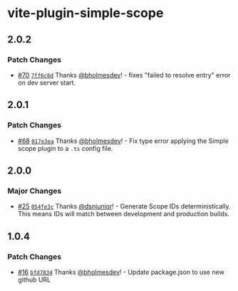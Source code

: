 # vite-plugin-simple-scope

## 2.0.2

### Patch Changes

- [#70](https://github.com/bholmesdev/simple-stack/pull/70) [`7ff6c6d`](https://github.com/bholmesdev/simple-stack/commit/7ff6c6dc2f1aae9b26f574ec93aef1cc8014495b) Thanks [@bholmesdev](https://github.com/bholmesdev)! - fixes "failed to resolve entry" error on dev server start.

## 2.0.1

### Patch Changes

- [#68](https://github.com/bholmesdev/simple-stack/pull/68) [`017e3ea`](https://github.com/bholmesdev/simple-stack/commit/017e3ea9de946148b7c02ae1b63e360ef45e9a99) Thanks [@bholmesdev](https://github.com/bholmesdev)! - Fix type error applying the Simple scope plugin to a `.ts` config file.

## 2.0.0

### Major Changes

- [#25](https://github.com/bholmesdev/simple-stack/pull/25) [`054fe3c`](https://github.com/bholmesdev/simple-stack/commit/054fe3cfa8c5640359b6ce7e29ec11e910aa9d36) Thanks [@dsnjunior](https://github.com/dsnjunior)! - Generate Scope IDs deterministically. This means IDs will match between development and production builds.

## 1.0.4

### Patch Changes

- [#16](https://github.com/bholmesdev/simple-stack/pull/16) [`bfd7834`](https://github.com/bholmesdev/simple-stack/commit/bfd783467eb3e9f39d014a59316e8715d290e76d) Thanks [@bholmesdev](https://github.com/bholmesdev)! - Update package.json to use new github URL

